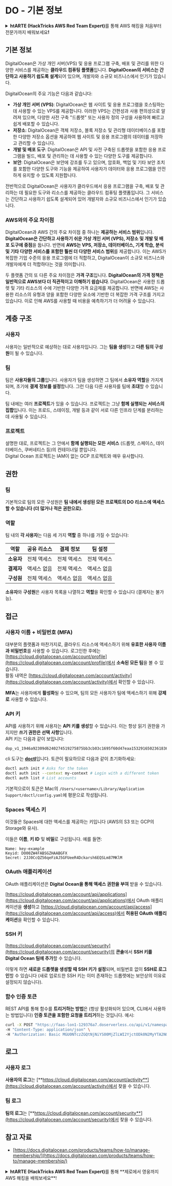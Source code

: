 # DO - 기본 정보

<details>

<summary><strong>htARTE (HackTricks AWS Red Team Expert)</strong>를 통해 AWS 해킹을 처음부터 전문가까지 배워보세요<strong>!</strong></summary>

HackTricks를 지원하는 다른 방법:

* **회사를 HackTricks에서 광고하거나 HackTricks를 PDF로 다운로드**하려면 [**SUBSCRIPTION PLANS**](https://github.com/sponsors/carlospolop)를 확인하세요!
* [**공식 PEASS & HackTricks 스웨그**](https://peass.creator-spring.com)를 얻으세요.
* [**The PEASS Family**](https://opensea.io/collection/the-peass-family)를 발견하세요. 독점적인 [**NFTs**](https://opensea.io/collection/the-peass-family) 컬렉션입니다.
* 💬 [**Discord 그룹**](https://discord.gg/hRep4RUj7f) 또는 [**텔레그램 그룹**](https://t.me/peass)에 **참여**하거나 **Twitter** 🐦 [**@hacktricks_live**](https://twitter.com/hacktricks_live)**를** **팔로우**하세요.
* **HackTricks**와 [**HackTricks Cloud**](https://github.com/carlospolop/hacktricks-cloud) github 저장소에 **PR을 제출**하여 해킹 기교를 공유하세요.

</details>

## 기본 정보

DigitalOcean은 가상 개인 서버(VPS) 및 응용 프로그램 구축, 배포 및 관리를 위한 다양한 서비스를 제공하는 **클라우드 컴퓨팅 플랫폼**입니다. **DigitalOcean의 서비스는 간단하고 사용하기 쉽도록 설계**되어 있으며, 개발자와 소규모 비즈니스에서 인기가 있습니다.

DigitalOcean의 주요 기능은 다음과 같습니다:

* **가상 개인 서버 (VPS)**: DigitalOcean은 웹 사이트 및 응용 프로그램을 호스팅하는 데 사용할 수 있는 VPS를 제공합니다. 이러한 VPS는 간편성과 사용 편의성으로 알려져 있으며, 다양한 사전 구축 "드롭렛" 또는 사용자 정의 구성을 사용하여 빠르고 쉽게 배포할 수 있습니다.
* **저장소**: DigitalOcean은 객체 저장소, 블록 저장소 및 관리형 데이터베이스를 포함한 다양한 저장소 옵션을 제공하여 웹 사이트 및 응용 프로그램의 데이터를 저장하고 관리할 수 있습니다.
* **개발 및 배포 도구**: DigitalOcean은 API 및 사전 구축된 드롭렛을 포함한 응용 프로그램을 빌드, 배포 및 관리하는 데 사용할 수 있는 다양한 도구를 제공합니다.
* **보안**: DigitalOcean은 보안에 강조를 두고 있으며, 암호화, 백업 및 기타 보안 조치를 포함한 다양한 도구와 기능을 제공하여 사용자가 데이터와 응용 프로그램을 안전하게 유지할 수 있도록 지원합니다.

전반적으로 DigitalOcean은 사용자가 클라우드에서 응용 프로그램을 구축, 배포 및 관리하는 데 필요한 도구와 리소스를 제공하는 클라우드 컴퓨팅 플랫폼입니다. 그 서비스는 간단하고 사용하기 쉽도록 설계되어 있어 개발자와 소규모 비즈니스에서 인기가 있습니다.

### AWS와의 주요 차이점

DigitalOcean과 AWS 간의 주요 차이점 중 하나는 **제공하는 서비스 범위**입니다. **DigitalOcean은 간단하고 사용하기 쉬운 가상 개인 서버 (VPS), 저장소 및 개발 및 배포 도구에 중점**을 둡니다. 반면에 **AWS는 VPS, 저장소, 데이터베이스, 기계 학습, 분석 및 기타 다양한 서비스를 포함한 훨씬 더 다양한 서비스 범위**를 제공합니다. 이는 AWS가 복잡한 기업 수준의 응용 프로그램에 더 적합하고, DigitalOcean이 소규모 비즈니스와 개발자에게 더 적합하다는 것을 의미합니다.

두 플랫폼 간의 또 다른 주요 차이점은 **가격 구조**입니다. **DigitalOcean의 가격 정책은 일반적으로 AWS보다 더 직관적이고 이해하기 쉽습니다**. DigitalOcean은 사용한 드롭렛 및 기타 리소스의 수에 기반한 다양한 가격 요금제를 제공합니다. 반면에 AWS는 사용한 리소스의 유형과 양을 포함한 다양한 요소에 기반한 더 복잡한 가격 구조를 가지고 있습니다. 이로 인해 AWS를 사용할 때 비용을 예측하기가 더 어려울 수 있습니다.

## 계층 구조

### 사용자

사용자는 일반적으로 예상하는 대로 사용자입니다. 그는 **팀을 생성**하고 **다른 팀의 구성원**이 될 수 있습니다.

### 팀

팀은 **사용자들의 그룹**입니다. 사용자가 팀을 생성하면 그 팀에서 **소유자 역할**을 가지게 되며, 초기에 **결제 정보를 설정**합니다. 그런 다음 다른 사용자를 팀에 **초대**할 수 있습니다.

팀 내에는 여러 **프로젝트**가 있을 수 있습니다. 프로젝트는 그냥 **함께 실행되는 서비스의 집합**입니다. 이는 프로드, 스테이징, 개발 등과 같이 서로 다른 인프라 단계를 분리하는 데 사용될 수 있습니다.

### 프로젝트

설명한 대로, 프로젝트는 그 안에서 **함께 실행되는 모든 서비스** (드롭렛, 스페이스, 데이터베이스, 쿠버네티스 등)의 컨테이너일 뿐입니다.\
Digital Ocean 프로젝트는 IAM이 없는 GCP 프로젝트와 매우 유사합니다.

## 권한

### 팀

기본적으로 팀의 모든 구성원은 **팀 내에서 생성된 모든 프로젝트의 DO 리소스에 액세스할 수 있습니다 (더 많거나 적은 권한으로).**

### 역할

팀 내의 **각 사용자**는 다음 세 가지 **역할** 중 하나를 가질 수 있습니다:

| 역할       | 공유 리소스 | 결제 정보 | 팀 설정 |
| ---------- | ---------------- | ------------------- | ------------- |
| **소유자**  | 전체 액세스      | 전체 액세스         | 전체 액세스   |
| **결제자** | 액세스 없음        | 전체 액세스         | 액세스 없음     |
| **구성원** | 전체 액세스      | 액세스 없음           | 액세스 없음     |

**소유자**와 **구성원**은 사용자 목록을 나열하고 **역할**을 확인할 수 있습니다 (결제자는 불가능).

## 접근

### 사용자 이름 + 비밀번호 (MFA)

대부분의 플랫폼과 마찬가지로, 클라우드 리소스에 액세스하기 위해 **유효한 사용자 이름과 비밀번호**를 사용할 수 있습니다. 로그인한 후에는 [https://cloud.digitalocean.com/account/profile](https://cloud.digitalocean.com/account/profile)에서 **소속된 모든 팀**을 볼 수 있습니다.\
활동 내역은 [https://cloud.digitalocean.com/account/activity](https://cloud.digitalocean.com/account/activity)에서 확인할 수 있습니다.

**MFA**는 사용자에게 **활성화**될 수 있으며, 팀의 모든 사용자가 팀에 액세스하기 위해 **강제로** 사용할 수 있습니다.

### API 키

API를 사용하기 위해 사용자는 **API 키를 생성**할 수 있습니다. 이는 항상 읽기 권한을 가지지만 **쓰기 권한은 선택 사항**입니다.\
API 키는 다음과 같이 보입니다:
```
dop_v1_1946a92309d6240274519275875bb3cb03c1695f60d47eaa1532916502361836
```
cli 도구는 [**doctl**](https://github.com/digitalocean/doctl#installing-doctl)입니다. 토큰이 필요하므로 다음과 같이 초기화하세요:
```bash
doctl auth init # Asks for the token
doctl auth init --context my-context # Login with a different token
doctl auth list # List accounts
```
기본적으로이 토큰은 Mac의 `/Users/<username>/Library/Application Support/doctl/config.yaml`에 평문으로 작성됩니다.

### Spaces 액세스 키

이것들은 Spaces에 대한 액세스를 제공하는 키입니다 (AWS의 S3 또는 GCP의 Storage와 유사).

이들은 **이름**, **키 ID** 및 **비밀**로 구성됩니다. 예를 들면:
```
Name: key-example
Keyid: DO00ZW4FABSGZHAABGFX
Secret: 2JJ0CcQZ56qeFzAJ5GFUeeR4Dckarsh6EQSLm87MKlM
```
### OAuth 애플리케이션

OAuth 애플리케이션은 **Digital Ocean을 통해 액세스 권한을 부여** 받을 수 있습니다.

[https://cloud.digitalocean.com/account/api/applications](https://cloud.digitalocean.com/account/api/applications)에서 OAuth 애플리케이션을 **생성**하고 [https://cloud.digitalocean.com/account/api/access](https://cloud.digitalocean.com/account/api/access)에서 **허용된 OAuth 애플리케이션**을 확인할 수 있습니다.

### SSH 키

[https://cloud.digitalocean.com/account/security](https://cloud.digitalocean.com/account/security)의 **콘솔**에서 **SSH 키를 Digital Ocean 팀에 추가**할 수 있습니다.

이렇게 하면 **새로운 드롭렛을 생성할 때 SSH 키가 설정**되며, 비밀번호 없이 **SSH로 로그인**할 수 있습니다 (새로 업로드한 SSH 키는 이미 존재하는 드롭렛에는 보안상의 이유로 설정되지 않습니다).

### 함수 인증 토큰

REST API를 통해 함수를 **트리거하는 방법**은 (항상 활성화되어 있으며, CLI에서 사용하는 방법입니다) **인증 토큰을 포함한 요청을 트리거**하는 것입니다. 예시:
```bash
curl -X POST "https://faas-lon1-129376a7.doserverless.co/api/v1/namespaces/fn-c100c012-65bf-4040-1230-2183764b7c23/actions/functionname?blocking=true&result=true" \
-H "Content-Type: application/json" \
-H "Authorization: Basic MGU0NTczZGQtNjNiYS00MjZlLWI2YjctODk0N2MyYTA2NGQ4OkhwVEllQ2t4djNZN2x6YjJiRmFGc1FERXBySVlWa1lEbUxtRE1aRTludXA1UUNlU2VpV0ZGNjNqWnVhYVdrTFg="
```
## 로그

### 사용자 로그

**사용자의 로그**는 [**https://cloud.digitalocean.com/account/activity**](https://cloud.digitalocean.com/account/activity)에서 찾을 수 있습니다.

### 팀 로그

**팀의 로그**는 [**https://cloud.digitalocean.com/account/security**](https://cloud.digitalocean.com/account/security)에서 찾을 수 있습니다.

## 참고 자료

* [https://docs.digitalocean.com/products/teams/how-to/manage-membership/](https://docs.digitalocean.com/products/teams/how-to/manage-membership/)

<details>

<summary><strong>htARTE (HackTricks AWS Red Team Expert)</strong>를 통해 **제로에서 영웅까지 AWS 해킹을 배워보세요**!</summary>

HackTricks를 지원하는 다른 방법:

* **회사를 HackTricks에서 광고하거나 HackTricks를 PDF로 다운로드**하려면 [**SUBSCRIPTION PLANS**](https://github.com/sponsors/carlospolop)를 확인하세요!
* [**공식 PEASS & HackTricks 스웨그**](https://peass.creator-spring.com)를 얻으세요.
* 독점적인 [**NFT**](https://opensea.io/collection/the-peass-family) 컬렉션인 [**The PEASS Family**](https://opensea.io/collection/the-peass-family)를 발견하세요.
* 💬 [**Discord 그룹**](https://discord.gg/hRep4RUj7f) 또는 [**텔레그램 그룹**](https://t.me/peass)에 **참여**하거나 **Twitter** 🐦 [**@hacktricks_live**](https://twitter.com/hacktricks_live)를 **팔로우**하세요.
* **HackTricks**와 [**HackTricks Cloud**](https://github.com/carlospolop/hacktricks-cloud) github 저장소에 PR을 제출하여 **해킹 기법을 공유**하세요.

</details>
